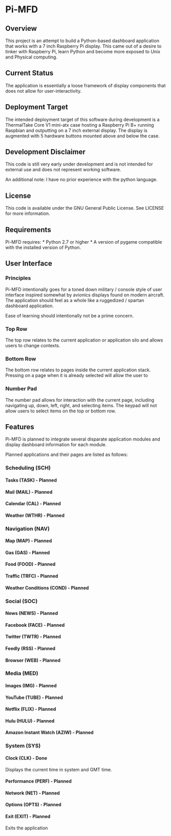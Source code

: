 # Pi-MFD

## Overview
This project is an attempt to build a Python-based dashboard application that works with a 7 inch Raspberry Pi display. 
This came out of a desire to tinker with Raspberry Pi, learn Python and become more exposed to Unix and Physical computing.

## Current Status
The application is essentially a loose framework of display components that does not allow for user-interactivity.

## Deployment Target
The intended deployment target of this software during development is a ThermalTake Core V1 mini-atx case hosting a 
Raspberry Pi B+ running Raspbian and outputting on a 7 inch external display. The display is augmented with 5 hardware
buttons mounted above and below the case.

## Development Disclaimer
This code is still very early under development and is not intended for external use and does not represent working software.

An additional note: I have no prior experience with the python language.

## License
This code is available under the GNU General Public License. See LICENSE for more information. 

## Requirements
Pi-MFD requires:
    * Python 2.7 or higher
    * A version of pygame compatible with the installed version of Python.

## User Interface

### Principles
Pi-MFD intentionally goes for a toned down military / console style of user interface inspired somewhat by avionics
displays found on modern aircraft. The application should feel as a whole like a ruggedized / spartan dashboard application.

Ease of learning should intentionally not be a prime concern.

### Top Row
The top row relates to the current application or application silo and allows users to change contexts.

### Bottom Row
The bottom row relates to pages inside the current application stack.
Pressing on a page when it is already selected will allow the user to 

### Number Pad
The number pad allows for interaction with the current page, including navigating up, down, left, right, and selecting items.
The keypad will not allow users to select items on the top or bottom row.
    
## Features
Pi-MFD is planned to integrate several disparate application modules and display dashboard information for each module.

Planned applications and their pages are listed as follows:

### Scheduling (SCH)
#### Tasks (TASK) - Planned
#### Mail (MAIL) - Planned
#### Calendar (CAL) - Planned
#### Weather (WTHR) - Planned

### Navigation (NAV)
#### Map (MAP) - Planned
#### Gas (GAS) - Planned
#### Food (FOOD) - Planned
#### Traffic (TRFC) - Planned
#### Weather Conditions (COND) - Planned

### Social (SOC)
#### News (NEWS) - Planned
#### Facebook (FACE) - Planned
#### Twitter (TWTR) - Planned
#### Feedly (RSS) - Planned
#### Browser (WEB) - Planned

### Media (MED)
#### Images (IMG) - Planned
#### YouTube (TUBE) - Planned
#### Netflix (FLIX) - Planned
#### Hulu (HULU) - Planned
#### Amazon Instant Watch (AZIW) - Planned

### System (SYS)

#### Clock (CLK) - Done
Displays the current time in system and GMT time.

#### Performance (PERF)  - Planned
#### Network (NET) - Planned
#### Options (OPTS) - Planned
#### Exit (EXIT) - Planned
Exits the application